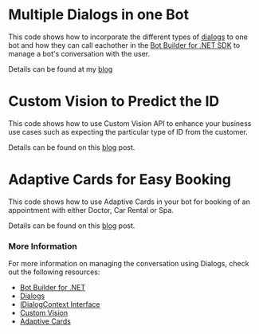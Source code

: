 ﻿# Multiple Dialogs in one Bot

This code shows how to incorporate the different types of [dialogs](https://docs.microsoft.com/en-us/bot-framework/dotnet/bot-builder-dotnet-dialogs) to one bot and how they can call eachother in the [Bot Builder for .NET SDK](https://dev.botframework.com/) to manage a bot's conversation with the user.

Details can be found at my [blog](http://www.arafattehsin.com/blog/multipurpose-bot-dialogs-botframework)

# Custom Vision to Predict the ID

This code shows how to use Custom Vision API to enhance your business use cases such as expecting the particular type of ID from the customer. 

Details can be found on this [blog](http://www.arafattehsin.com/blog/custom-vision-in-bots/) post. 

# Adaptive Cards for Easy Booking

This code shows how to use Adaptive Cards in your bot for booking of an appointment with either Doctor, Car Rental or Spa. 

Details can be found on this [blog](http://www.arafattehsin.com/blog/easy-booking-with-adaptive-cards/) post. 

### More Information

For more information on managing the conversation using Dialogs, check out the following resources:
* [Bot Builder for .NET](https://docs.microsoft.com/en-us/bot-framework/dotnet/)
* [Dialogs](https://docs.microsoft.com/en-us/bot-framework/dotnet/bot-builder-dotnet-dialogs)
* [IDialogContext Interface](https://docs.botframework.com/en-us/csharp/builder/sdkreference/d1/dc6/interface_microsoft_1_1_bot_1_1_builder_1_1_dialogs_1_1_i_dialog_context.html)
* [Custom Vision](https://www.customvision.ai)
* [Adaptive Cards](http://adaptivecards.io/)

